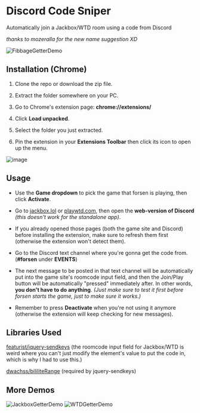 # Discord Code Sniper
 Automatically join a Jackbox/WTD room using a code from Discord
 
 *thanks to mozeralla for the new name suggestion XD*
 
![FibbageGetterDemo](https://user-images.githubusercontent.com/16715946/116795803-1bd68b80-ab0a-11eb-8817-d78b193e912f.gif)

## Installation (Chrome)

1. Clone the repo or download the zip file.

2. Extract the folder somewhere on your PC.

3. Go to Chrome's extension page: **chrome://extensions/**

4. Click **Load unpacked**.

5. Select the folder you just extracted.

6. Pin the extension in your **Extensions Toolbar** then click its icon to open up the menu.

![image](https://user-images.githubusercontent.com/16715946/116795936-19c0fc80-ab0b-11eb-922c-4cdbe8c309c7.png)

## Usage

- Use the **Game dropdown** to pick the game that forsen is playing, then click **Activate**.

- Go to [jackbox.lol](jackbox.lol) or [playwtd.com](playwtd.com), then open the **web-version of Discord** *(this doesn't work for the standalone app)*.

- If you already opened those pages (both the game site and Discord) before installing the extension, make sure to refresh them first (otherwise the extension won't detect them).

- Go to the Discord text channel where you're gonna get the code from. (**#forsen** under **EVENTS**)

- The next message to be posted in that text channel will be automatically put into the game site's roomcode input field, and then the Join/Play button will be automatically "pressed" immediately after.
In other words, **you don't have to do anything**. *(Just make sure to test it first before forsen starts the game, just to make sure it works.)*

- Remember to press **Deactivate** when you're not using it anymore (otherwise the extension will keep checking for new messages).

## Libraries Used

[featurist/jquery-sendkeys](https://github.com/featurist/jquery-sendkeys) (the roomcode input field for Jackbox/WTD is weird where you can't just modify the element's value to put the code in, which is why I had to use this.)

[dwachss/bililiteRange](https://github.com/dwachss/bililiteRange) (required by jquery-sendkeys)

## More Demos

![JackboxGetterDemo](https://user-images.githubusercontent.com/16715946/116795805-1d07b880-ab0a-11eb-9060-5a1f46737385.gif)
![WTDGetterDemo](https://user-images.githubusercontent.com/16715946/116795807-1e38e580-ab0a-11eb-93f8-145940302bed.gif)
